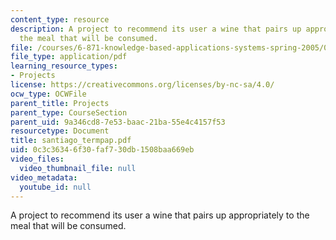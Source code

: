 ```yaml
---
content_type: resource
description: A project to recommend its user a wine that pairs up appropriately to
  the meal that will be consumed.
file: /courses/6-871-knowledge-based-applications-systems-spring-2005/0c3c36346f30faf730db1508baa669eb_santiago_termpap.pdf
file_type: application/pdf
learning_resource_types:
- Projects
license: https://creativecommons.org/licenses/by-nc-sa/4.0/
ocw_type: OCWFile
parent_title: Projects
parent_type: CourseSection
parent_uid: 9a346cd8-7e53-baac-21ba-55e4c4157f53
resourcetype: Document
title: santiago_termpap.pdf
uid: 0c3c3634-6f30-faf7-30db-1508baa669eb
video_files:
  video_thumbnail_file: null
video_metadata:
  youtube_id: null
---
```

A project to recommend its user a wine that pairs up appropriately to the meal that will be consumed.
